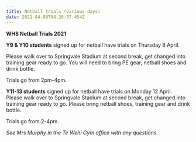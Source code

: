 ```yaml
---
title: Netball trials (various days)
date: 2021-04-08T04:26:37.454Z
---
```

**WHS Netball Trials 2021**

**Y9 & Y10 students** signed up for netball have trials on Thursday 8 April. 

Please walk over to Springvale Stadium at second break, get changed into training gear ready to go. You will need to bring PE gear, netball shoes and drink bottle.  

Trials go from 2pm-4pm.

**Y11-13 students** signed up for netball have trials on Monday 12 April.  
Please walk over to Springvale Stadium at second break, get changed into training gear ready to go. Please bring netball shoes, training gear and drink bottle.  

Trials go from 2-4pm.

*See Mrs Murphy in the Te Wehi Gym office with any questions.*